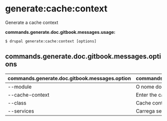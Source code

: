# generate:cache:context
Generate a cache context

**commands.generate.doc.gitbook.messages.usage:**
```
$ drupal generate:cache:context [options]
```

## commands.generate.doc.gitbook.messages.options
commands.generate.doc.gitbook.messages.option | commands.generate.doc.gitbook.messages.details
-------|-------------
--module | O nome do módulo.
--cache-context | Enter the cache context name
--class | Cache context class name
--services | Carrega serviços do container.
